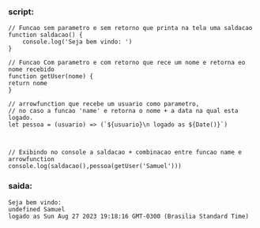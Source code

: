 ### script:

    // Funcao sem parametro e sem retorno que printa na tela uma saldacao
    function saldacao() {
        console.log('Seja bem vindo: ')
    }

    // Funcao Com parametro e com retorno que rece um nome e retorna eo nome recebido
    function getUser(nome) {
    return nome 
    }

    // arrowfunction que recebe um usuario como parametro,
    // no caso a funcao 'name' e retorna o nome + a data na qual esta logado.
    let pessoa = (usuario) => (`${usuario}\n logado as ${Date()}`)



    // Exibindo no console a saldacao + combinacao entre funcao name e arrowfunction
    console.log(saldacao(),pessoa(getUser('Samuel')))


### saida:

    Seja bem vindo: 
    undefined Samuel
    logado as Sun Aug 27 2023 19:18:16 GMT-0300 (Brasilia Standard Time)
